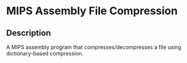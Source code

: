 # MIPS Assembly File Compression

## Description

A MIPS assembly program that compresses/decompresses a file using dictionary-based compression.
